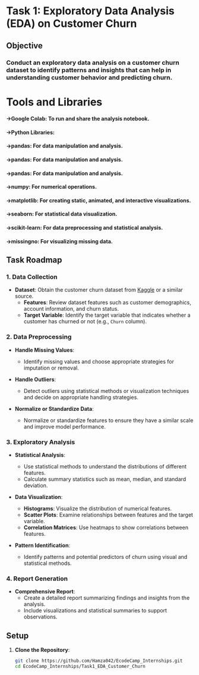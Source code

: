 # Task 1: Exploratory Data Analysis (EDA) on Customer Churn
## Objective
### Conduct an exploratory data analysis on a customer churn dataset to identify patterns and insights that can help in understanding customer behavior and predicting churn.

# Tools and Libraries
#### ->Google Colab: To run and share the analysis notebook.
#### ->Python Libraries:
#### ->pandas: For data manipulation and analysis.
#### ->pandas: For data manipulation and analysis.
#### ->pandas: For data manipulation and analysis.
#### ->numpy: For numerical operations.
#### ->matplotlib: For creating static, animated, and interactive visualizations.
#### ->seaborn: For statistical data visualization.
#### ->scikit-learn: For data preprocessing and statistical analysis.
#### ->missingno: For visualizing missing data.

## Task Roadmap

### 1. Data Collection

- **Dataset**: Obtain the customer churn dataset from [Kaggle](https://www.kaggle.com/datasets) or a similar source.
  - **Features**: Review dataset features such as customer demographics, account information, and churn status.
  - **Target Variable**: Identify the target variable that indicates whether a customer has churned or not (e.g., `Churn` column).

### 2. Data Preprocessing

- **Handle Missing Values**:
  - Identify missing values and choose appropriate strategies for imputation or removal.

- **Handle Outliers**:
  - Detect outliers using statistical methods or visualization techniques and decide on appropriate handling strategies.

- **Normalize or Standardize Data**:
  - Normalize or standardize features to ensure they have a similar scale and improve model performance.

### 3. Exploratory Analysis

- **Statistical Analysis**:
  - Use statistical methods to understand the distributions of different features.
  - Calculate summary statistics such as mean, median, and standard deviation.

- **Data Visualization**:
  - **Histograms**: Visualize the distribution of numerical features.
  - **Scatter Plots**: Examine relationships between features and the target variable.
  - **Correlation Matrices**: Use heatmaps to show correlations between features.

- **Pattern Identification**:
  - Identify patterns and potential predictors of churn using visual and statistical methods.

### 4. Report Generation

- **Comprehensive Report**:
  - Create a detailed report summarizing findings and insights from the analysis.
  - Include visualizations and statistical summaries to support observations.

## Setup

1. **Clone the Repository**:
   ```bash
   git clone https://github.com/Hamza042/EcodeCamp_Internships.git
   cd EcodeCamp_Internships/Task1_EDA_Customer_Churn
